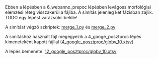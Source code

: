 Ebben a lépésben a 6_webanno_prepoc lépésben levágoss morfológiai elemzési réteg visszakerül a fájlba. A simítás jelenleg két fázisban zajlik. TODO egy lépést varázsolni belőle!

A simítást végző szkriptek: [merge_1.py](../../szkriptek/merge_1.py) és [merge_2.py](../../szkriptek/merge_2.py)

A simításhoz használt fájl megegyezik a 4_googe_posztproc lépés kimeneteként kapott fájllal ([4_google_posztproc/globv_10.xtsv](../4_google_posztproc/globv_10.xtsv)).

A lépés bemenete: [12_google_posztproc/globv_10.xtsv](../12_google_posztproc/globv_10.xtsv)